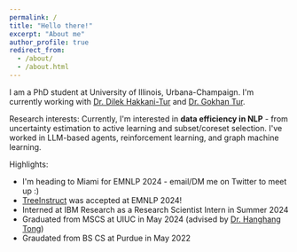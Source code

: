 ```yaml
---
permalink: /
title: "Hello there!"
excerpt: "About me"
author_profile: true
redirect_from: 
  - /about/
  - /about.html
---
```


I am a PhD student at University of Illinois, Urbana-Champaign. I'm currently working with [Dr. Dilek Hakkani-Tur](https://cs.illinois.edu/about/people/faculty/dilek) and [Dr. Gokhan Tur](https://cs.illinois.edu/about/people/all-faculty/gokhan).

Research interests: Currently, I'm interested in **data efficiency in NLP** - from uncertainty estimation to active learning and subset/coreset selection. I've worked in LLM-based agents, reinforcement learning, and graph machine learning.

Highlights:
- I'm heading to Miami for EMNLP 2024 - email/DM me on Twitter to meet up :)
- [TreeInstruct](https://arxiv.org/abs/2406.11709) was accepted at EMNLP 2024!
- Interned at IBM Research as a Research Scientist Intern in Summer 2024
- Graduated from MSCS at UIUC in May 2024 (advised by [Dr. Hanghang Tong](http://tonghanghang.org/))
- Graudated from BS CS at Purdue in May 2022